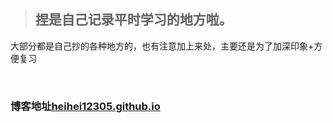 > ## 捏是自己记录平时学习的地方啦。


大部分都是自己抄的各种地方的，也有注意加上来处，主要还是为了加深印象+方便复习

<br/>

### 博客地址[heihei12305.github.io](heihei12305.github.io)

